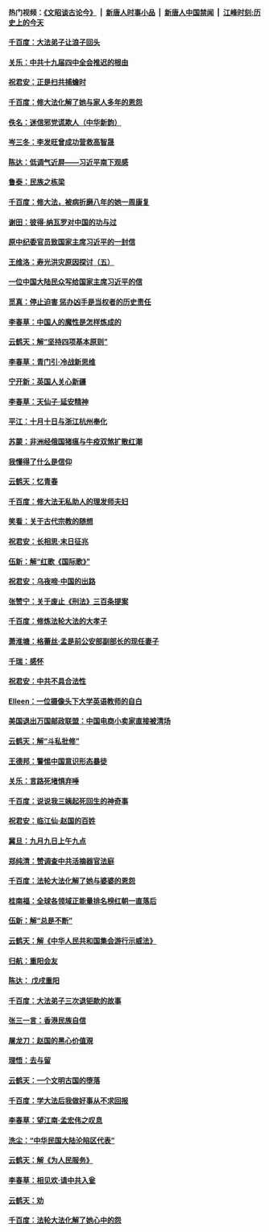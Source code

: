 #### 热门视频：[《文昭谈古论今》](https://github.com/gfw-breaker/wenzhao/blob/master/README.md?t=10311533?t=10311233) &nbsp;|&nbsp; [新唐人时事小品](https://github.com/gfw-breaker/ntdtv-comedy/blob/master/README.md?t=10311533?t=10311233) &nbsp;|&nbsp; [新唐人中国禁闻](https://github.com/gfw-breaker/ntdtv-news/blob/master/README.md?t=10311533?t=10311233) &nbsp;|&nbsp; [江峰时刻:历史上的今天](https://github.com/gfw-breaker/today-in-history/blob/master/README.md?t=10311533?t=10311233) 

#### [千百度：大法弟子让浪子回头](../pages/nsc993/n10819975.md?t=10311533?t=10311233) 

#### [关乐：中共十九届四中全会推迟的根由](../pages/nsc993/n10819308.md?t=10311533?t=10311233) 

#### [祝君安：正是扫共捕蟾时](../pages/nsc993/n10819271.md?t=10311533?t=10311233) 

#### [千百度：修大法化解了她与家人多年的恩怨](../pages/nsc993/n10817526.md?t=10311533?t=10311233) 

#### [佚名：迷信邪党谎欺人（中华新韵）](../pages/nsc993/n10815555.md?t=10311533?t=10311233) 

#### [岑三冬：李发旺曾成功营救高智晟](../pages/nsc993/n10815539.md?t=10311533?t=10311233) 

#### [陈达：低调气近屏——习近平南下观感](../pages/nsc993/n10815525.md?t=10311533?t=10311233) 

#### [鲁泰：民族之栋梁](../pages/nsc993/n10815500.md?t=10311533?t=10311233) 

#### [千百度：修大法，被病折磨八年的她一周康复](../pages/nsc993/n10814999.md?t=10311533?t=10311233) 

#### [谢田：彼得‧纳瓦罗对中国的功与过](../pages/nsc993/n10812731.md?t=10311533?t=10311233) 

#### [原中纪委官员致国家主席习近平的一封信](../pages/nsc993/n10814849.md?t=10311533?t=10311233) 

#### [王维洛：寿光洪灾原因探讨（五）](../pages/nsc993/n10814744.md?t=10311533?t=10311233) 

#### [一位中国大陆民众写给国家主席习近平的信](../pages/nsc993/n10813495.md?t=10311533?t=10311233) 

#### [觅真：停止迫害 惩办凶手是当权者的历史责任](../pages/nsc993/n10811677.md?t=10311533?t=10311233) 

#### [李春草：中国人的魔性是怎样炼成的](../pages/nsc993/n10811622.md?t=10311533?t=10311233) 

#### [云鹤天：解“坚持四项基本原则”](../pages/nsc993/n10810743.md?t=10311533?t=10311233) 

#### [李春草：青门引·冷战新思维](../pages/nsc993/n10810733.md?t=10311533?t=10311233) 

#### [宁开新：英国人关心新疆](../pages/nsc993/n10809847.md?t=10311533?t=10311233) 

#### [李春草：天仙子‧延安精神](../pages/nsc993/n10807053.md?t=10311533?t=10311233) 

#### [平江：十月十日与浙江杭州奉化](../pages/nsc993/n10807043.md?t=10311533?t=10311233) 

#### [苏蒙：非洲经俄国猪瘟与牛疫双煞扩散红潮](../pages/nsc993/n10807031.md?t=10311533?t=10311233) 

#### [我懂得了什么是信仰](../pages/nsc993/n10801554.md?t=10311533?t=10311233) 

#### [云鹤天：忆青春](../pages/nsc993/n10802146.md?t=10311533?t=10311233) 

#### [千百度：修大法无私助人的理发师夫妇](../pages/nsc993/n10802411.md?t=10311533?t=10311233) 

#### [笑看：关于古代宗教的随想](../pages/nsc993/n10802156.md?t=10311533?t=10311233) 

#### [祝君安：长相思‧末日征兆](../pages/nsc993/n10802141.md?t=10311533?t=10311233) 

#### [伍新：解“红歌《国际歌》”](../pages/nsc993/n10800387.md?t=10311533?t=10311233) 

#### [祝君安：乌夜啼‧中国的出路](../pages/nsc993/n10800368.md?t=10311533?t=10311233) 

#### [张赞宁：关于废止《刑法》三百条提案](../pages/nsc993/n10800416.md?t=10311533?t=10311233) 

#### [千百度：修炼法轮大法的大孝子](../pages/nsc993/n10799615.md?t=10311533?t=10311233) 

#### [萧淮塘：格蕾丝‧孟是前公安部副部长的现任妻子](../pages/nsc993/n10799586.md?t=10311533?t=10311233) 

#### [千瑞：感怀](../pages/nsc993/n10799581.md?t=10311533?t=10311233) 

#### [祝君安：中共不具合法性](../pages/nsc993/n10798264.md?t=10311533?t=10311233) 

#### [EIleen：一位摄像头下大学英语教师的自白](../pages/nsc993/n10797002.md?t=10311533?t=10311233) 

#### [美国退出万国邮政联盟：中国电商小卖家直接被清场](../pages/nsc993/n10794894.md?t=10311533?t=10311233) 

#### [云鹤天：解“斗私批修”](../pages/nsc993/n10794890.md?t=10311533?t=10311233) 

#### [王德邦：警惕中国意识形态暴徒](../pages/nsc993/n10794883.md?t=10311533?t=10311233) 

#### [关乐：言路死堵惧弃唾](../pages/nsc993/n10794076.md?t=10311533?t=10311233) 

#### [千百度：说说我三姨起死回生的神奇事](../pages/nsc993/n10794283.md?t=10311533?t=10311233) 

#### [祝君安：临江仙‧赵国的百姓](../pages/nsc993/n10794048.md?t=10311533?t=10311233) 

#### [冀旦：九月九日上午九点](../pages/nsc993/n10794036.md?t=10311533?t=10311233) 

#### [郑纯清：赞调查中共活摘器官法庭](../pages/nsc993/n10791263.md?t=10311533?t=10311233) 

#### [千百度：法轮大法化解了她与婆婆的恩怨](../pages/nsc993/n10791631.md?t=10311533?t=10311233) 

#### [桂南福：全球各领域正能量排名榜红朝一直落后](../pages/nsc993/n10791212.md?t=10311533?t=10311233) 

#### [伍新：解“总是不断”](../pages/nsc993/n10791175.md?t=10311533?t=10311233) 

#### [云鹤天：解《中华人民共和国集会游行示威法》](../pages/nsc993/n10788984.md?t=10311533?t=10311233) 

#### [归航：重阳会友](../pages/nsc993/n10788972.md?t=10311533?t=10311233) 

#### [陈达： 戊戌重阳](../pages/nsc993/n10788955.md?t=10311533?t=10311233) 

#### [千百度：大法弟子三次退钜款的故事](../pages/nsc993/n10788888.md?t=10311533?t=10311233) 

#### [张三一言：香港民族自信](../pages/nsc993/n10788940.md?t=10311533?t=10311233) 

#### [屠龙刀：赵国的黑心价值覌](../pages/nsc993/n10786800.md?t=10311533?t=10311233) 

#### [理悟：去与留](../pages/nsc993/n10786798.md?t=10311533?t=10311233) 

#### [云鹤天：一个文明古国的堕落](../pages/nsc993/n10786791.md?t=10311533?t=10311233) 

#### [千百度：学大法后我做好事从不求回报](../pages/nsc993/n10786688.md?t=10311533?t=10311233) 

#### [李春草：望江南‧孟宏伟之叹息](../pages/nsc993/n10786183.md?t=10311533?t=10311233) 

#### [洗尘：“中华民国大陆沦陷区代表”](../pages/nsc993/n10786166.md?t=10311533?t=10311233) 

#### [云鹤天：解《为人民服务》](../pages/nsc993/n10786176.md?t=10311533?t=10311233) 

#### [李春草：相见欢‧请中共入瓮](../pages/nsc993/n10785067.md?t=10311533?t=10311233) 

#### [云鹤天：劝](../pages/nsc993/n10785051.md?t=10311533?t=10311233) 

#### [千百度：法轮大法化解了她心中的怨](../pages/nsc993/n10783905.md?t=10311533?t=10311233) 


